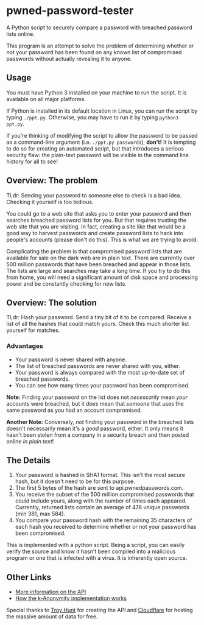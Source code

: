 # pwned-password-tester
A Python script to securely compare a password with breached password lists online.

This program is an attempt to solve the problem of determining whether or not
your password has been found on any known list of compromised passwords
without actually revealing it to anyone.

## Usage
You must have Python 3 installed on your machine to run the script. It is
available on all major platforms.

If Python is installed in its default location in Linux, you can run the
script by typing `./ppt.py`. Otherwise, you may have to run it by typing
`python3 ppt.py`.

If you're thinking of modifying the script to allow the password to be
passed as a command-line argument (i.e. `./ppt.py password1`), **don't!**
It is tempting to do so for creating an automated script, but that introduces
a serious security flaw: the plain-text password will be visible
in the command line history for all to see!

## Overview: The problem

Tl;dr: Sending your password to someone else to check is a bad idea. Checking
it yourself is too tedious.

You could go to a web site that asks you to enter your password and then
searches breached password lists for you. But that requires trusting the
web site that you are visiting. In fact, creating a site like that would
be a good way to harvest passwords and create password lists to hack into
people's accounts (please don't do this). This is what we are trying to avoid.

Complicating the problem is that compromised password lists that are
available for sale on the dark web are in plain text. There are currently
over 500 million passwords that have been breached and appear in those
lists. The lists are large and searches may take a long time. If you try
to do this from home, you will need a significant amount of disk
space and processing power and be constantly checking for new lists.

## Overview: The solution

Tl;dr: Hash your password. Send a tiny bit of it to be compared. Receive
a list of all the hashes that could match yours. Check this much shorter 
list yourself for matches.

### Advantages

* Your password is never shared with anyone.
* The list of breached passwords are never shared with you, either.
* Your password is always compared with the most up-to-date set of
breached passwords.
* You can see how many times your password has been compromised.

**Note:** Finding your password on the list does not *necessarily* mean
*your* accounts were breached, but it *does* mean that *someone* that uses
the same password as you had an account compromised.

**Another Note:** Conversely, *not* finding your password in the breached
lists doesn't necessarily mean it's a *good* password, either. It only means it
hasn't been stolen from a company in a security breach and then posted
online *in plain text*! 

## The Details

1. Your password is hashed in SHA1 format. This isn't the most secure hash,
but it doesn't need to be for this purpose.
2. The first 5 bytes of the hash are sent to api.pwnedpasswords.com.
3. You receive the subset of the 500 million compromised passwords that
could include yours, along with the number of times each appeared. Currently,
returned lists contain an average of 478 unique passwords (min 381, max 584).
4. You compare your password hash with the remaining 35 characters of
each hash you received to determine whether or not your password has been
compromised.

This is implemented with a python script. Being a script, you
can easily verify the source and know it hasn't been compiled into a
malicious program or one that is infected with a virus. It is inherently
open source.

## Other Links

* [More information on the API](https://haveibeenpwned.com/API/v2)
* [How the k-Anonymity implementation works](https://www.troyhunt.com/ive-just-launched-pwned-passwords-version-2/)

Special thanks to [Troy Hunt](https://www.troyhunt.com/) for creating the API
and [Cloudflare](http://wwww.cloudflare.com) for hosting the massive amount
of data for free. 
